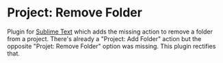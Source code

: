 # Project: Remove Folder

Plugin for [Sublime Text](https://www.sublimetext.com/) which adds the missing
action to remove a folder from a project. There's already a "Project: Add
Folder" action but the opposite "Projet: Remove Folder" option was missing.
This plugin rectifies that.
